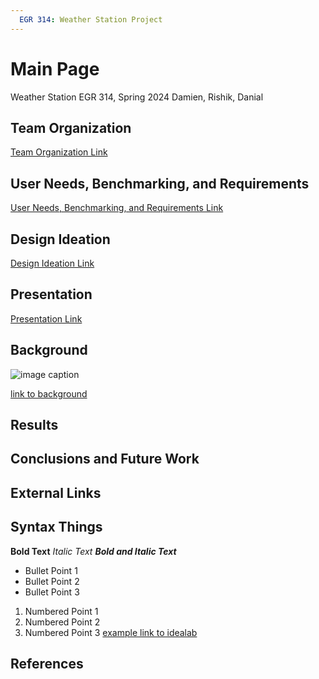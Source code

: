 ```yaml
---
  EGR 314: Weather Station Project
---
```


# Main Page
Weather Station
EGR 314, Spring 2024
Damien, Rishik, Danial
## Team Organization
[Team Organization Link](TeamOrganization/TeamOrgPage.md)
## User Needs, Benchmarking, and Requirements
[User Needs, Benchmarking, and Requirements Link](UserNeeds/UserNeedsPage.md)
## Design Ideation
[Design Ideation Link](DesignIdeation/DesignPage.md)

## Presentation 
[Presentation Link](https://www.youtube.com/watch?v=dQw4w9WgXcQ)

## Background

![image caption](https://idealab.asu.edu/assets/images/research/jumper1.png)

[link to background](/background)
## Results


## Conclusions and Future Work

## External Links

## Syntax Things

**Bold Text**
_Italic Text_
**_Bold and Italic Text_**
* Bullet Point 1
* Bullet Point 2
* Bullet Point 3
1. Numbered Point 1
1. Numbered Point 2
1. Numbered Point 3
[example link to idealab](https://idealab.asu.edu)
## References

